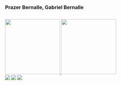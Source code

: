 ### Prazer Bernalle, Gabriel Bernalle

##

<div>
 <a href="https://github.com/bernalle">
  <img height="180em" src="https://github-readme-stats.vercel.app/api?username=bernalle&show_icons=true&theme=dracula&count_private=true"/>
  <img height="180em" src="https://github-readme-stats.vercel.app/api/top-langs/?username=bernalle&show_icons=true&theme=dracula&count_private=true&layout=compact"/>
</div>


<div>
  <a href="https://www.instagram.com/vulgo.bernalle/" target="_blank"><img src="https://img.shields.io/badge/-Instagram-%23E4405F?style=for-the-badge&logo=instagram&logoColor=white" target="_blank"></a> 
  <a href="mailto:gabrielbbmatozinhos@gmail.com"><img src="https://img.shields.io/badge/-Gmail-%23333?style=for-the-badge&logo=gmail&logoColor=white" target="_blank"></a>
  <a href="https://www.linkedin.com/in/gabrielbernalle/" target="_blank"><img src="https://img.shields.io/badge/-LinkedIn-%230077B5?style=for-the-badge&logo=linkedin&logoColor=white" target="_blank"></a> 
</div>
